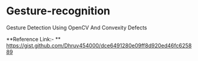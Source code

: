 # Gesture-recognition
Gesture Detection Using OpenCV And Convexity Defects

**Reference Link:- ** https://gist.github.com/Dhruv454000/dce6491280e09ff8d920ed46fc625889
